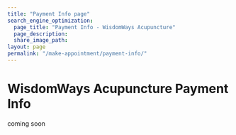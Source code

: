 ```yaml
---
title: "Payment Info page"
search_engine_optimization:
  page_title: "Payment Info - WisdomWays Acupuncture"
  page_description:
  share_image_path:
layout: page
permalink: "/make-appointment/payment-info/"
---
```


# WisdomWays Acupuncture Payment Info

coming soon
